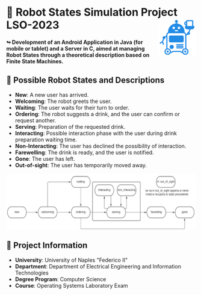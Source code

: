 # 🤖 Robot States Simulation Project LSO-2023   <img src="robot_icon.png" align="right"/> 

#### ↬ Development of an Android Application in Java (for mobile or tablet) and a Server in C, aimed at managing Robot States through a theoretical description based on Finite State Machines.

## 📑 Possible Robot States and Descriptions

- **New**: A new user has arrived.
- **Welcoming**: The robot greets the user.
- **Waiting**: The user waits for their turn to order.
- **Ordering**: The robot suggests a drink, and the user can confirm or request another.
- **Serving**: Preparation of the requested drink.
- **Interacting**: Possible interaction phase with the user during drink preparation waiting time.
- **Non-Interacting**: The user has declined the possibility of interaction.
- **Farewelling**: The drink is ready, and the user is notified.
- **Gone**: The user has left.
- **Out-of-sight**: The user has temporarily moved away.

<img src="finate-state-machine.jpg" align="center"/>

## 🏬 Project Information

- **University**: University of Naples "Federico II"
- **Department**: Department of Electrical Engineering and Information Technologies
- **Degree Program**: Computer Science
- **Course**: Operating Systems Laboratory Exam



